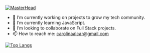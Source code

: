 [![MasterHead](https://imgur.com/a/FRUvKeM)]([https://github.com/carolisc])

- 🔭 I’m currently working on projects to grow my tech community.
- 🌱 I’m currently learning JavaScript.
- 👯 I’m looking to collaborate on Full Stack projects.
- 📫 How to reach me: carolinaalcar@gmail.com

[![Top Langs](https://github-readme-stats.vercel.app/api/top-langs/?username=anuraghazra&layout=pie)](https://github.com/anuraghazra/github-readme-stats)
